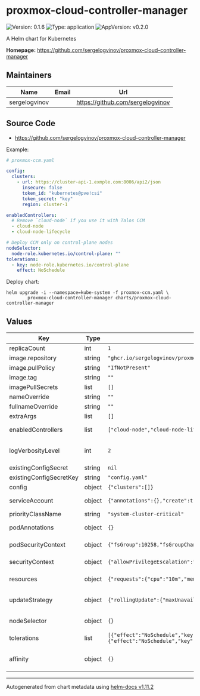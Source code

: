 # proxmox-cloud-controller-manager

![Version: 0.1.6](https://img.shields.io/badge/Version-0.1.6-informational?style=flat-square) ![Type: application](https://img.shields.io/badge/Type-application-informational?style=flat-square) ![AppVersion: v0.2.0](https://img.shields.io/badge/AppVersion-v0.2.0-informational?style=flat-square)

A Helm chart for Kubernetes

**Homepage:** <https://github.com/sergelogvinov/proxmox-cloud-controller-manager>

## Maintainers

| Name | Email | Url |
| ---- | ------ | --- |
| sergelogvinov |  | <https://github.com/sergelogvinov> |

## Source Code

* <https://github.com/sergelogvinov/proxmox-cloud-controller-manager>

Example:

```yaml
# proxmox-ccm.yaml

config:
  clusters:
    - url: https://cluster-api-1.exmple.com:8006/api2/json
      insecure: false
      token_id: "kubernetes@pve!csi"
      token_secret: "key"
      region: cluster-1

enabledControllers:
  # Remove `cloud-node` if you use it with Talos CCM
  - cloud-node
  - cloud-node-lifecycle

# Deploy CCM only on control-plane nodes
nodeSelector:
  node-role.kubernetes.io/control-plane: ""
tolerations:
  - key: node-role.kubernetes.io/control-plane
    effect: NoSchedule
```

Deploy chart:

```shell
helm upgrade -i --namespace=kube-system -f proxmox-ccm.yaml \
		proxmox-cloud-controller-manager charts/proxmox-cloud-controller-manager
```

## Values

| Key | Type | Default | Description |
|-----|------|---------|-------------|
| replicaCount | int | `1` |  |
| image.repository | string | `"ghcr.io/sergelogvinov/proxmox-cloud-controller-manager"` | Proxmox CCM image. |
| image.pullPolicy | string | `"IfNotPresent"` | Always or IfNotPresent |
| image.tag | string | `""` | Overrides the image tag whose default is the chart appVersion. |
| imagePullSecrets | list | `[]` |  |
| nameOverride | string | `""` |  |
| fullnameOverride | string | `""` |  |
| extraArgs | list | `[]` | Any extra arguments for talos-cloud-controller-manager |
| enabledControllers | list | `["cloud-node","cloud-node-lifecycle"]` | List of controllers should be enabled. Use '*' to enable all controllers. Support only `cloud-node,cloud-node-lifecycle` controllers. |
| logVerbosityLevel | int | `2` | Log verbosity level. See https://github.com/kubernetes/community/blob/master/contributors/devel/sig-instrumentation/logging.md for description of individual verbosity levels. |
| existingConfigSecret | string | `nil` | Proxmox cluster config stored in secrets. |
| existingConfigSecretKey | string | `"config.yaml"` | Proxmox cluster config stored in secrets key. |
| config | object | `{"clusters":[]}` | Proxmox cluster config. |
| serviceAccount | object | `{"annotations":{},"create":true,"name":""}` | Pods Service Account. ref: https://kubernetes.io/docs/tasks/configure-pod-container/configure-service-account/ |
| priorityClassName | string | `"system-cluster-critical"` | CCM pods' priorityClassName. |
| podAnnotations | object | `{}` | Annotations for data pods. ref: https://kubernetes.io/docs/concepts/overview/working-with-objects/annotations/ |
| podSecurityContext | object | `{"fsGroup":10258,"fsGroupChangePolicy":"OnRootMismatch","runAsGroup":10258,"runAsNonRoot":true,"runAsUser":10258}` | Pods Security Context. ref: https://kubernetes.io/docs/tasks/configure-pod-container/security-context/#set-the-security-context-for-a-pod |
| securityContext | object | `{"allowPrivilegeEscalation":false,"capabilities":{"drop":["ALL"]},"seccompProfile":{"type":"RuntimeDefault"}}` | Container Security Context. ref: https://kubernetes.io/docs/tasks/configure-pod-container/security-context/#set-the-security-context-for-a-pod |
| resources | object | `{"requests":{"cpu":"10m","memory":"32Mi"}}` | Resource requests and limits. ref: https://kubernetes.io/docs/user-guide/compute-resources/ |
| updateStrategy | object | `{"rollingUpdate":{"maxUnavailable":1},"type":"RollingUpdate"}` | Deployment update stategy type. ref: https://kubernetes.io/docs/concepts/workloads/controllers/deployment/#updating-a-deployment |
| nodeSelector | object | `{}` | Node labels for data pods assignment. ref: https://kubernetes.io/docs/user-guide/node-selection/ |
| tolerations | list | `[{"effect":"NoSchedule","key":"node-role.kubernetes.io/control-plane","operator":"Exists"},{"effect":"NoSchedule","key":"node.cloudprovider.kubernetes.io/uninitialized","operator":"Exists"}]` | Tolerations for data pods assignment. ref: https://kubernetes.io/docs/concepts/configuration/taint-and-toleration/ |
| affinity | object | `{}` | Affinity for data pods assignment. ref: https://kubernetes.io/docs/concepts/configuration/assign-pod-node/#affinity-and-anti-affinity |

----------------------------------------------
Autogenerated from chart metadata using [helm-docs v1.11.2](https://github.com/norwoodj/helm-docs/releases/v1.11.2)
